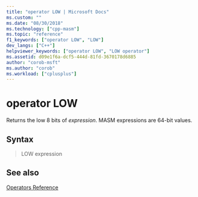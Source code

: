 ```yaml
---
title: "operator LOW | Microsoft Docs"
ms.custom: ""
ms.date: "08/30/2018"
ms.technology: ["cpp-masm"]
ms.topic: "reference"
f1_keywords: ["operator LOW", "LOW"]
dev_langs: ["C++"]
helpviewer_keywords: ["operator LOW", "LOW operator"]
ms.assetid: d09e1f6a-dcf5-444d-81fd-3670178d6885
author: "corob-msft"
ms.author: "corob"
ms.workload: ["cplusplus"]
---
```

# operator LOW

Returns the low 8 bits of *expression*. MASM expressions are 64-bit values.

## Syntax

> LOW expression

## See also

[Operators Reference](../../assembler/masm/operators-reference.md)<br/>